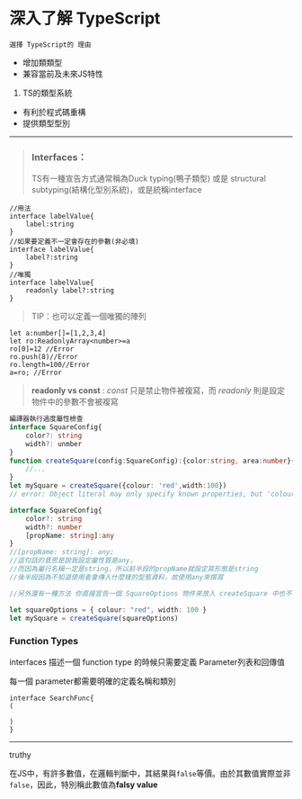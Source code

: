# 深入了解 TypeScript
`選擇 TypeScript的 理由`
* 增加類類型
* 兼容當前及未來JS特性

1. TS的類型系統
 * 有利於程式碼重構
 * 提供類型型別

***
>### Interfaces：
>TS有一種宣告方式通常稱為Duck typing(鴨子類型) 或是 structural subtyping(結構化型別系統)，或是統稱interface

```Ts
//用法
interface labelValue{
    label:string
}
//如果要定義不一定會存在的參數(非必填)
interface labelValue{
    label?:string
}
//唯獨
interface labelValue{
    readonly label?:string
}
```
>TIP：也可以定義一個唯獨的陣列
```Ts
let a:number[]=[1,2,3,4]
let ro:ReadonlyArray<number>=a
ro[0]=12 //Error
ro.push(8)//Error
ro.length=100//Error
a=ro; //Error
```
> **readonly vs const** : *const* 只是禁止物件被複寫，而
> *readonly* 則是設定物件中的參數不會被複寫
```ts
編譯器執行過度屬性檢查
interface SquareConfig{
    color?: string
    width?: unmber
}
function createSquare(config:SquareConfig):{color:string, area:number}{
    //...
}
let mySquare = createSquare({colour: 'red',width:100})
// error: Object literal may only specify known properties, but 'colour' does not exist in type 'SquareConfig'. Did you mean to write 'color'?

interface SquareConfig{
    color?: string 
    width?: number
    [propName: string]:any
}
//[propName: string]: any;
//這句話的意思是說我設定屬性質是any，
//而因為屬行名稱一定是string，所以前半段的propName就設定其形態是string
//後半段因為不知道使用者會傳入什麼樣的型態資料，故使用any來撰寫

//另外還有一種方法 你直接宣告一個 SquareOptions 物件來放入 createSquare 中也不會有錯誤出現

let squareOptions = { colour: "red", width: 100 }
let mySquare = createSquare(squareOptions)
```
### Function Types

interfaces 描述一個 function type 的時候只需要定義 Parameter列表和回傳值

每一個 parameter都需要明確的定義名稱和類別
```
interface SearchFunc{
(
    
)
}
```
***
 
truthy

在JS中，有許多數值，在邏輯判斷中，其結果與```false```等價。由於其數值實際並非```false```，因此，特別稱此數值為**falsy value**

